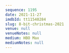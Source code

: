 ```yaml
---
sequence: 1195
date: 2021-11-27
imdbId: tt11540284
slug: 8-bit-christmas-2021
venue: null
venueNotes: null
medium: HBO Max
mediumNotes: null
---
```

